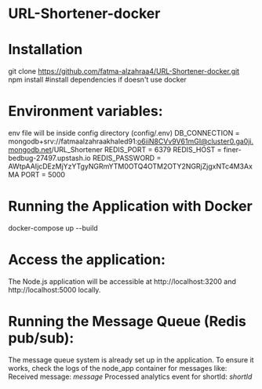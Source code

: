 # URL-Shortener-docker

# Installation
git clone https://github.com/fatma-alzahraa4/URL-Shortener-docker.git
npm install  #install dependencies if doesn't use docker

# Environment variables:
env file will be inside config directory (config/.env)
DB_CONNECTION = mongodb+srv://fatmaalzahraakhaled91:o6iiN8CVv9V61mGI@cluster0.ga0ji.mongodb.net/URL_Shortener
REDIS_PORT = 6379
REDIS_HOST = finer-bedbug-27497.upstash.io
REDIS_PASSWORD = AWtpAAIjcDEzMjYzYTgyNGRmYTM0OTQ4OTM2OTY2NGRjZjgxNTc4M3AxMA
PORT = 5000

# Running the Application with Docker
docker-compose up --build

# Access the application:
The Node.js application will be accessible at http://localhost:3200 and http://localhost:5000 locally.

# Running the Message Queue (Redis pub/sub):
The message queue system is already set up in the application.
To ensure it works, check the logs of the node_app container for messages like:
Received message: *message*
Processed analytics event for shortId: *shortId*

